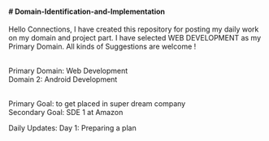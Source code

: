 <h4># Domain-Identification-and-Implementation</h4>
Hello Connections, I have created this repository for posting my daily work on my domain and project part.
I have selected WEB DEVELOPMENT as my Primary Domain.
All kinds of Suggestions are welcome !

<br>Primary Domain: Web Development</br>
Domain 2: Android Development

<br>Primary Goal: to get placed in super dream company</br>
Secondary Goal: SDE 1 at Amazon

Daily Updates:
Day 1: Preparing a plan

